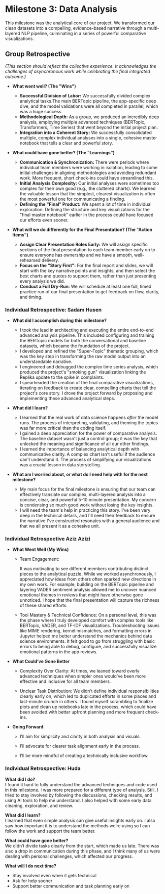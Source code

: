# Milestone 3: Data Analysis

This milestone was the analytical core of our project. We transformed our clean
datasets into a compelling, evidence-based narrative through a multi-layered NLP
pipeline, culminating in a series of powerful comparative visualizations.

## Group Retrospective

*(This section should reflect the collective experience. It acknowledges the challenges
of asynchronous work while celebrating the final integrated outcome.)*

* **What went well? (The "Wins")**
  * **Successful Division of Labor:** We successfully divided complex analytical
  tasks.The main BERTopic pipeline, the app-specific deep dive, and the model validations
  were all completed in parallel, which was a huge success.
  * **Methodological Depth:** As a group, we produced an incredibly deep analysis,
  employing multiple advanced techniques (BERTopic, Transformers, Time Series) that
  went beyond the initial project plan.
  * **Integration into a Coherent Story:** We successfully consolidated multiple,
  complex individual analyses into a single, cohesive master notebook that tells
  a clear and powerful story.

* **What could have gone better? (The "Learnings")**
  * **Communication & Synchronization:** There were periods where individual team
  members were working in isolation, leading to some initial challenges in aligning
  methodologies and avoiding redundant work. More frequent, short check-ins could
  have streamlined this.
  * **Initial Analysis Complexity:** Our initial analyses were sometimes too complex
  for their own good (e.g., the cluttered charts). We learned the valuable lesson
  that the simplest, clearest visualization is often the most powerful one for
  communicating a finding.
  * **Defining the "Final" Product:** We spent a lot of time in individual exploration.
  Defining the structure and key visualizations for the "final master notebook"
  earlier in the process could have focused our efforts even sooner.

* **What will we do differently for the Final Presentation? (The "Action Items")**
  * **Assign Clear Presentation Roles Early:** We will assign specific sections
  of the final presentation to each team member early on to ensure everyone has
  ownership and we have a smooth, well-rehearsed delivery.
  * **Focus on the "Story First":** For the final report and slides, we will start
  with the key narrative points and insights, and then select the best charts and
  quotes to support them, rather than just presenting every analysis we did.
  * **Conduct a Full Dry-Run:** We will schedule at least one full, timed practice
  run of our final presentation to get feedback on flow, clarity, and timing.

### Individual Retrospective:  Sadam Husen

* **What did I accomplish during this milestone?**
  * I took the lead in architecting and executing the entire end-to-end advanced
  analysis pipeline. This included configuring and training the BERTopic models
  for both the conversational and baseline datasets, which became the foundation
  of the project.
  * I developed and refined the "Super-Topic" thematic grouping, which was the
  key step in transforming the raw model output into an understandable narrative.
  * I engineered and debugged the complex time series analysis, which produced
  the project's "smoking gun" visualization linking the Replika update to the
  spike in complaints.
  * I spearheaded the creation of the final comparative visualizations, iterating
  on feedback to create clear, compelling charts that tell the project's core story.
  I drove the project forward by proposing and implementing these advanced analytical
  steps.

* **What did I learn?**
  * I learned that the real work of data science happens *after* the model runs.
  The process of interpreting, validating, and theming the topics was far more
  critical than the coding itself.
  * I gained a deep appreciation for the power of comparative analysis. The
  baseline dataset wasn't just a control group; it was the key that unlocked the
  meaning and significance of all our other findings.
  * I learned the importance of balancing analytical depth with communicative clarity.
  A complex chart isn't useful if the audience can't understand it. The process of
  simplifying our visualizations was a crucial lesson in data storytelling.

* **What am I worried about, or what do I need help with for the next milestone?**
  * My main focus for the final milestone is ensuring that our team can effectively
  translate our complex, multi-layered analysis into a concise, clear, and powerful
  5-10 minute presentation. My concern is condensing so much good work without losing
  the key insights.
  * I will need the team's help in practicing this story. I've been very deep in
  the technical details, and I'll need their feedback to ensure the narrative
  I've constructed resonates with a general audience and that we all present it
  as a cohesive unit.

### Individual Retrospective Aziz Azizi

* **What Went Well (My Wins)**

  * Team Engagement:

    It was motivating to see different members contributing distinct pieces to
    the analytical puzzle. While we worked asynchronously, I appreciated how
    ideas from others often sparked new directions in my own work. For example,
    building on the BERTopic pipeline and layering VADER sentiment analysis
    allowed me to uncover nuanced emotional themes in reviews that might have
    otherwise gone unnoticed. I hope that the final presentation will capture
    the richness of these shared efforts.

  * Tool Mastery & Technical Confidence:
    On a personal level, this was the phase where I truly developed comfort
    with complex tools like BERTopic, VADER, and TF-IDF visualizations.
    Troubleshooting issues like MIME rendering, kernel mismatches, and formatting
    errors in Jupyter helped me better understand the mechanics behind data
    science environments. It felt good to go from struggling with basic errors
    to being able to debug, configure, and successfully visualize emotional
    patterns in the app reviews.

* **What Could’ve Gone Better**
  * Complexity Over Clarity:
    At times, we leaned toward overly advanced techniques when simpler ones
    would’ve been more effective and inclusive for all team members.

  * Unclear Task Distribution:
    We didn’t define individual responsibilities clearly early on, which led to
    duplicated efforts in some places and last-minute crunch in others. I found
    myself scrambling to finalize plots and clean up notebooks late in the
    process, which could have been avoided with better upfront planning and more
    frequent check-ins.

* **Going Forward**

  * I’ll aim for simplicity and clarity in both analysis and visuals.

  * I’ll advocate for clearer task alignment early in the process.

  * I’ll be more mindful of creating a technically inclusive workflow.

### Individual Retrospective: Huda

**What did I do?**  
I found it hard to fully understand the advanced techniques and code used in
this milestone. I was more prepared for a different type of analysis. Still,
I tried to stay involved by following the discussions, checking results, and
using AI tools to help me understand. I also helped with some early data
cleaning, exploration, and review.

**What did I learn?**  
I learned that even simple analysis can give useful insights early on. I also
saw how important it is to understand the methods we’re using so I can follow
the work and support the team better.

**What could have gone better?**  
We didn’t divide tasks clearly from the start, which made us late. There was
also a drop in communication during this phase, and I think many of us were
dealing with personal challenges, which affected our progress.

**What will I do next time?**  

* Stay involved even when it gets technical  
* Ask for help sooner  
* Support better communication and task planning early on
